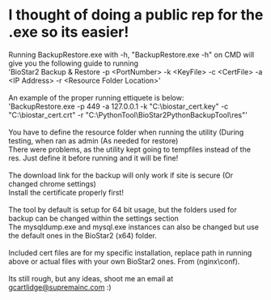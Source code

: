 # I thought of doing a public rep for the .exe so its easier!

Running BackupRestore.exe with -h, "BackupRestore.exe -h" on CMD will give you the following guide to running
<br>
'BioStar2 Backup & Restore -p \<PortNumber\> -k \<KeyFile\> -c \<CertFile\> -a \<IP Address\> -r \<Resource Folder Location\>'
<br><br>
An example of the proper running ettiquete is below:<br>
'BackupRestore.exe -p 449 -a 127.0.0.1 -k "C:\\biostar_cert.key" -c "C:\\biostar_cert.crt" -r "C:\\PythonTool\\BioStar2PythonBackupTool\\res"'
<br><br>
You have to define the resource folder when running the utility (During testing, when ran as admin (As needed for restore)
<br>
There were problems, as the utility kept going to tempfiles instead of the res. Just define it before running and it will be fine!
<br><br>
The download link for the backup will only work if site is secure (Or changed chrome settings)
<br>
Install the certificate properly first!
<br><br>
The tool by default is setup for 64 bit usage, but the folders used for backup can be changed within the settings section
<br>
The mysqldump.exe and mysql.exe instances can also be changed but use the default ones in the BioStar2 (x64) folder. 
<br><br>
Included cert files are for my specific installation, replace path in running above or actual files with your own BioStar2 ones. From (nginx\conf).
<br><br>
Its still rough, but any ideas, shoot me an email at gcartlidge@supremainc.com :)
